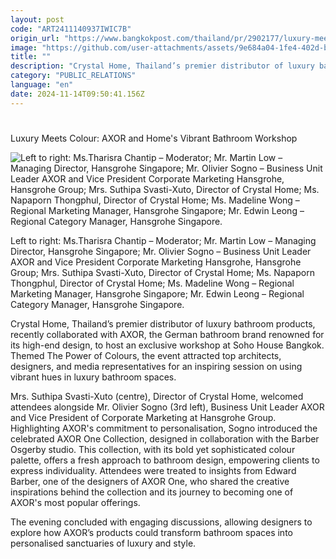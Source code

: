 ```yaml
---
layout: post
code: "ART2411140937IWIC7B"
origin_url: "https://www.bangkokpost.com/thailand/pr/2902177/luxury-meets-colour-axor-and-homes-vibrant-bathroom-workshop"
image: "https://github.com/user-attachments/assets/9e684a04-1fe4-402d-ba78-4e36f239f399"
title: ""
description: "Crystal Home, Thailand’s premier distributor of luxury bathroom products, recently collaborated with AXOR, the German bathroom brand renowned for its high-end design, to host an exclusive workshop at Soho House Bangkok. Themed The Power of Colours, the event attracted top architects, designers, and media representatives for an inspiring session on using vibrant hues in luxury bathroom spaces."
category: "PUBLIC_RELATIONS"
language: "en"
date: 2024-11-14T09:50:41.156Z
---
```


# 

Luxury Meets Colour: AXOR and Home's Vibrant Bathroom Workshop

![Left to right: Ms.Tharisra Chantip – Moderator; Mr. Martin Low – Managing Director, Hansgrohe Singapore; Mr. Olivier Sogno – Business Unit Leader AXOR and Vice President Corporate Marketing Hansgrohe, Hansgrohe Group; Mrs. Suthipa Svasti-Xuto, Director of Crystal Home; Ms. Napaporn Thongphul, Director of Crystal Home; Ms. Madeline Wong – Regional Marketing Manager, Hansgrohe Singapore; Mr. Edwin Leong – Regional Category Manager, Hansgrohe Singapore.](https://github.com/user-attachments/assets/af292612-cb86-4c23-a381-bf61ef38bcd3)

Left to right: Ms.Tharisra Chantip – Moderator; Mr. Martin Low – Managing Director, Hansgrohe Singapore; Mr. Olivier Sogno – Business Unit Leader AXOR and Vice President Corporate Marketing Hansgrohe, Hansgrohe Group; Mrs. Suthipa Svasti-Xuto, Director of Crystal Home; Ms. Napaporn Thongphul, Director of Crystal Home; Ms. Madeline Wong – Regional Marketing Manager, Hansgrohe Singapore; Mr. Edwin Leong – Regional Category Manager, Hansgrohe Singapore.

Crystal Home, Thailand’s premier distributor of luxury bathroom products, recently collaborated with AXOR, the German bathroom brand renowned for its high-end design, to host an exclusive workshop at Soho House Bangkok. Themed The Power of Colours, the event attracted top architects, designers, and media representatives for an inspiring session on using vibrant hues in luxury bathroom spaces.

Mrs. Suthipa Svasti-Xuto (centre), Director of Crystal Home, welcomed attendees alongside Mr. Olivier Sogno (3rd left), Business Unit Leader AXOR and Vice President of Corporate Marketing at Hansgrohe Group. Highlighting AXOR's commitment to personalisation, Sogno introduced the celebrated AXOR One Collection, designed in collaboration with the Barber Osgerby studio. This collection, with its bold yet sophisticated colour palette, offers a fresh approach to bathroom design, empowering clients to express individuality. Attendees were treated to insights from Edward Barber, one of the designers of AXOR One, who shared the creative inspirations behind the collection and its journey to becoming one of AXOR's most popular offerings.

The evening concluded with engaging discussions, allowing designers to explore how AXOR’s products could transform bathroom spaces into personalised sanctuaries of luxury and style.